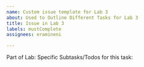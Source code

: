 ```yaml
---
name: Custom issue template for Lab 3
about: Used to Outline Different Tasks for Lab 3
title: Issue in Lab 3
labels: mustComplete
assignees: eramineni

---
```


Part of Lab:
Specific Subtasks/Todos for this task:
